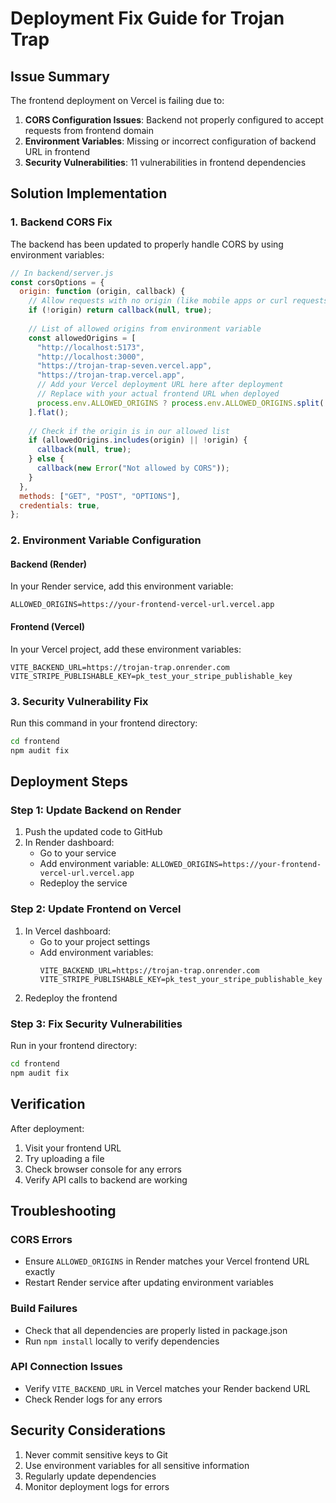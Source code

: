 # Deployment Fix Guide for Trojan Trap

## Issue Summary

The frontend deployment on Vercel is failing due to:

1. **CORS Configuration Issues**: Backend not properly configured to accept requests from frontend domain
2. **Environment Variables**: Missing or incorrect configuration of backend URL in frontend
3. **Security Vulnerabilities**: 11 vulnerabilities in frontend dependencies

## Solution Implementation

### 1. Backend CORS Fix

The backend has been updated to properly handle CORS by using environment variables:

```javascript
// In backend/server.js
const corsOptions = {
  origin: function (origin, callback) {
    // Allow requests with no origin (like mobile apps or curl requests)
    if (!origin) return callback(null, true);
    
    // List of allowed origins from environment variable
    const allowedOrigins = [
      "http://localhost:5173",
      "http://localhost:3000",
      "https://trojan-trap-seven.vercel.app",
      "https://trojan-trap.vercel.app",
      // Add your Vercel deployment URL here after deployment
      // Replace with your actual frontend URL when deployed
      process.env.ALLOWED_ORIGINS ? process.env.ALLOWED_ORIGINS.split(',') : []
    ].flat();
    
    // Check if the origin is in our allowed list
    if (allowedOrigins.includes(origin) || !origin) {
      callback(null, true);
    } else {
      callback(new Error("Not allowed by CORS"));
    }
  },
  methods: ["GET", "POST", "OPTIONS"],
  credentials: true,
};
```

### 2. Environment Variable Configuration

#### Backend (Render)
In your Render service, add this environment variable:
```
ALLOWED_ORIGINS=https://your-frontend-vercel-url.vercel.app
```

#### Frontend (Vercel)
In your Vercel project, add these environment variables:
```
VITE_BACKEND_URL=https://trojan-trap.onrender.com
VITE_STRIPE_PUBLISHABLE_KEY=pk_test_your_stripe_publishable_key
```

### 3. Security Vulnerability Fix

Run this command in your frontend directory:
```bash
cd frontend
npm audit fix
```

## Deployment Steps

### Step 1: Update Backend on Render

1. Push the updated code to GitHub
2. In Render dashboard:
   - Go to your service
   - Add environment variable: `ALLOWED_ORIGINS=https://your-frontend-vercel-url.vercel.app`
   - Redeploy the service

### Step 2: Update Frontend on Vercel

1. In Vercel dashboard:
   - Go to your project settings
   - Add environment variables:
     ```
     VITE_BACKEND_URL=https://trojan-trap.onrender.com
     VITE_STRIPE_PUBLISHABLE_KEY=pk_test_your_stripe_publishable_key
     ```
2. Redeploy the frontend

### Step 3: Fix Security Vulnerabilities

Run in your frontend directory:
```bash
cd frontend
npm audit fix
```

## Verification

After deployment:

1. Visit your frontend URL
2. Try uploading a file
3. Check browser console for any errors
4. Verify API calls to backend are working

## Troubleshooting

### CORS Errors
- Ensure `ALLOWED_ORIGINS` in Render matches your Vercel frontend URL exactly
- Restart Render service after updating environment variables

### Build Failures
- Check that all dependencies are properly listed in package.json
- Run `npm install` locally to verify dependencies

### API Connection Issues
- Verify `VITE_BACKEND_URL` in Vercel matches your Render backend URL
- Check Render logs for any errors

## Security Considerations

1. Never commit sensitive keys to Git
2. Use environment variables for all sensitive information
3. Regularly update dependencies
4. Monitor deployment logs for errors
